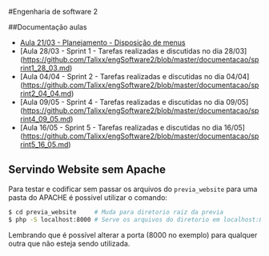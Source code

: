 #Engenharia de software 2

##Documentação aulas
*  [Aula 21/03 - Planejamento - Disposição de menus](https://github.com/Talixx/engSoftware2/blob/master/documentacao/planejamento_21_03.md)
* [Aula 28/03 - Sprint 1 - Tarefas realizadas e discutidas no dia 28/03] (https://github.com/Talixx/engSoftware2/blob/master/documentacao/sprint1_28_03.md)
* [Aula 04/04 - Sprint 2 - Tarefas realizadas e discutidas no dia 04/04] (https://github.com/Talixx/engSoftware2/blob/master/documentacao/sprint2_04_04.md)
* [Aula 09/05 - Sprint 4 - Tarefas realizadas e discutidas no dia 09/05] (https://github.com/Talixx/engSoftware2/blob/master/documentacao/sprint4_09_05.md)
* [Aula 16/05 - Sprint 5 - Tarefas realizadas e discutidas no dia 16/05] (https://github.com/Talixx/engSoftware2/blob/master/documentacao/sprint5_16_05.md)

## Servindo Website sem Apache

Para testar e codificar sem passar os arquivos do `previa_website` para uma pasta do APACHE é possivel utilizar o comando:

```bash
$ cd previa_website     # Muda para diretorio raiz da previa
$ php -S localhost:8000 # Serve os arquivos do diretorio em localhost:8000
```

Lembrando que é possível alterar a porta (8000 no exemplo) para qualquer outra que não esteja sendo utilizada.
